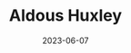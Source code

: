 ---
title: "Aldous Huxley"
cc-type: person
born-on: 1894-07-26
date: 2023-06-07
died-on: 1963-11-22
hashtag: aldous-huxley
tags:
  - English
  - philosopher
  - psychonaut
  - writer
  - human being
  - dead at the moment
---
